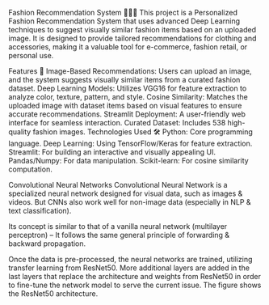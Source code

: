 Fashion Recommendation System 👗🧥👟
This project is a Personalized Fashion Recommendation System that uses advanced Deep Learning techniques to suggest visually similar fashion items based on an uploaded image. It is designed to provide tailored recommendations for clothing and accessories, making it a valuable tool for e-commerce, fashion retail, or personal use.

Features 🚀
Image-Based Recommendations: Users can upload an image, and the system suggests visually similar items from a curated fashion dataset.
Deep Learning Models: Utilizes VGG16 for feature extraction to analyze color, texture, pattern, and style.
Cosine Similarity: Matches the uploaded image with dataset items based on visual features to ensure accurate recommendations.
Streamlit Deployment: A user-friendly web interface for seamless interaction.
Curated Dataset: Includes 538 high-quality fashion images.
Technologies Used 🛠️
Python: Core programming language.
Deep Learning: Using TensorFlow/Keras for feature extraction.
Streamlit: For building an interactive and visually appealing UI.
Pandas/Numpy: For data manipulation.
Scikit-learn: For cosine similarity computation.

Convolutional Neural Networks
Convolutional Neural Network is a specialized neural network designed for visual data, such as images & videos. But CNNs also work well for non-image data (especially in NLP & text classification).

Its concept is similar to that of a vanilla neural network (multilayer perceptron) – It follows the same general principle of forwarding & backward propagation.

Once the data is pre-processed, the neural networks are trained, utilizing transfer learning from ResNet50. More additional layers are added in the last layers that replace the architecture and weights from ResNet50 in order to fine-tune the network model to serve the current issue. The figure shows the ResNet50 architecture.
